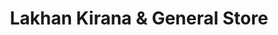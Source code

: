 ---
title: "Lakhan Kirana & General Store"
url: /nagpur/lakhan-kirana-and-general-store/
shop: general
---